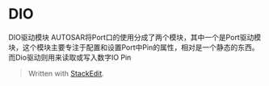 # DIO
DIO驱动模块
AUTOSAR将Port口的使用分成了两个模块，其中一个是Port驱动模块，这个模块主要专注于配置和设置Port中Pin的属性，相对是一个静态的东西。而Dio驱动则用来读取或写入数字IO Pin


> Written with [StackEdit](https://stackedit.io/).
<!--stackedit_data:
eyJoaXN0b3J5IjpbLTU0NDkxOTg0Miw4MjkxMDkxNF19
-->